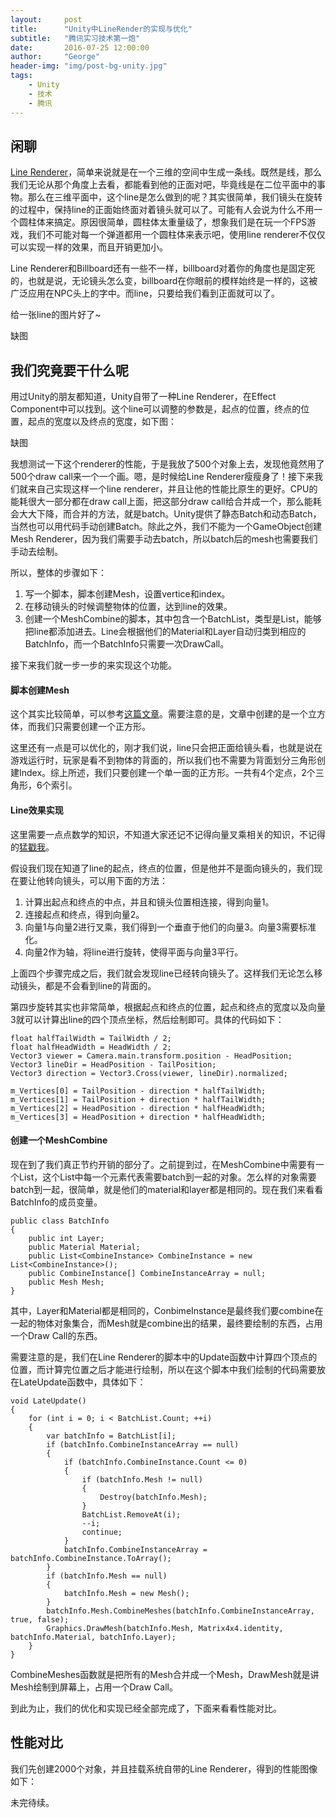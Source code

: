```yaml
---
layout:     post
title:      "Unity中LineRender的实现与优化"
subtitle:   "腾讯实习技术第一炮"
date:       2016-07-25 12:00:00
author:     "George"
header-img: "img/post-bg-unity.jpg"
tags:
    - Unity
    - 技术
    - 腾讯
---
```


## 闲聊

[Line Renderer](https://docs.unity3d.com/Manual/class-LineRenderer.html)，简单来说就是在一个三维的空间中生成一条线。既然是线，那么我们无论从那个角度上去看，都能看到他的正面对吧，毕竟线是在二位平面中的事物。那么在三维平面中，这个line是怎么做到的呢？其实很简单，我们镜头在旋转的过程中，保持line的正面始终面对着镜头就可以了。可能有人会说为什么不用一个圆柱体来搞定。原因很简单，圆柱体太重量级了，想象我们是在玩一个FPS游戏，我们不可能对每一个弹道都用一个圆柱体来表示吧，使用line renderer不仅仅可以实现一样的效果，而且开销更加小。

Line Renderer和Billboard还有一些不一样，billboard对着你的角度也是固定死的，也就是说，无论镜头怎么变，billboard在你眼前的模样始终是一样的，这被广泛应用在NPC头上的字中。而line，只要给我们看到正面就可以了。

给一张line的图片好了~

缺图

## 我们究竟要干什么呢

用过Unity的朋友都知道，Unity自带了一种Line Renderer，在Effect Component中可以找到。这个line可以调整的参数是，起点的位置，终点的位置，起点的宽度以及终点的宽度，如下图：

缺图

我想测试一下这个renderer的性能，于是我放了500个对象上去，发现他竟然用了500个draw call来一个一个画。嗯，是时候给Line Renderer瘦瘦身了！接下来我们就来自己实现这样一个line renderer，并且让他的性能比原生的更好。CPU的能耗很大一部分都在draw call上面，把这部分draw call给合并成一个，那么能耗会大大下降，而合并的方法，就是batch。Unity提供了静态Batch和动态Batch，当然也可以用代码手动创建Batch。除此之外，我们不能为一个GameObject创建Mesh Renderer，因为我们需要手动去batch，所以batch后的mesh也需要我们手动去绘制。

所以，整体的步骤如下：

1. 写一个脚本，脚本创建Mesh，设置vertice和index。
2. 在移动镜头的时候调整物体的位置，达到line的效果。
3. 创建一个MeshCombine的脚本，其中包含一个BatchList，类型是List<BatchInfo>，能够把line都添加进去。Line会根据他们的Material和Layer自动归类到相应的BatchInfo，而一个BatchInfo只需要一次DrawCall。

接下来我们就一步一步的来实现这个功能。

#### 脚本创建Mesh
这个其实比较简单，可以参考[这篇文章](http://www.cnblogs.com/kyokuhuang/p/4191169.html)。需要注意的是，文章中创建的是一个立方体，而我们只需要创建一个正方形。

这里还有一点是可以优化的，刚才我们说，line只会把正面给镜头看，也就是说在游戏运行时，玩家是看不到物体的背面的，所以我们也不需要为背面划分三角形创建Index。综上所述，我们只要创建一个单一面的正方形。一共有4个定点，2个三角形，6个索引。

#### Line效果实现
这里需要一点点数学的知识，不知道大家还记不记得向量叉乘相关的知识，不记得的[猛戳我](https://zh.wikipedia.org/wiki/%E5%90%91%E9%87%8F%E7%A7%AF)。

假设我们现在知道了line的起点，终点的位置，但是他并不是面向镜头的，我们现在要让他转向镜头，可以用下面的方法：

1. 计算出起点和终点的中点，并且和镜头位置相连接，得到向量1。
2. 连接起点和终点，得到向量2。
3. 向量1与向量2进行叉乘，我们得到一个垂直于他们的向量3。向量3需要标准化。
4. 向量2作为轴，将line进行旋转，使得平面与向量3平行。

上面四个步骤完成之后，我们就会发现line已经转向镜头了。这样我们无论怎么移动镜头，都是不会看到line的背面的。

第四步旋转其实也非常简单，根据起点和终点的位置，起点和终点的宽度以及向量3就可以计算出line的四个顶点坐标，然后绘制即可。具体的代码如下：

```
float halfTailWidth = TailWidth / 2;
float halfHeadWidth = HeadWidth / 2;
Vector3 viewer = Camera.main.transform.position - HeadPosition;
Vector3 lineDir = HeadPosition - TailPosition;
Vector3 direction = Vector3.Cross(viewer, lineDir).normalized;

m_Vertices[0] = TailPosition - direction * halfTailWidth;
m_Vertices[1] = TailPosition + direction * halfTailWidth;
m_Vertices[2] = HeadPosition - direction * halfHeadWidth;
m_Vertices[3] = HeadPosition + direction * halfHeadWidth;
```

#### 创建一个MeshCombine
现在到了我们真正节约开销的部分了。之前提到过，在MeshCombine中需要有一个List<BatchInfo>，这个List中每一个元素代表需要batch到一起的对象。怎么样的对象需要batch到一起，很简单，就是他们的material和layer都是相同的。现在我们来看看BatchInfo的成员变量。

```
public class BatchInfo
{
    public int Layer;
    public Material Material;
    public List<CombineInstance> CombineInstance = new List<CombineInstance>();
    public CombineInstance[] CombineInstanceArray = null;
    public Mesh Mesh;
}
```

其中，Layer和Material都是相同的，ConbimeInstance是最终我们要combine在一起的物体对象集合，而Mesh就是combine出的结果，最终要绘制的东西，占用一个Draw Call的东西。

需要注意的是，我们在Line Renderer的脚本中的Update函数中计算四个顶点的位置，而计算完位置之后才能进行绘制，所以在这个脚本中我们绘制的代码需要放在LateUpdate函数中，具体如下：

```
void LateUpdate()
{
    for (int i = 0; i < BatchList.Count; ++i)
    {
        var batchInfo = BatchList[i];
        if (batchInfo.CombineInstanceArray == null)
        {
            if (batchInfo.CombineInstance.Count <= 0)
            {
                if (batchInfo.Mesh != null)
                {
                    Destroy(batchInfo.Mesh);
                }
                BatchList.RemoveAt(i);
                --i;
                continue;
            }
            batchInfo.CombineInstanceArray = batchInfo.CombineInstance.ToArray();
        }
        if (batchInfo.Mesh == null)
        {
            batchInfo.Mesh = new Mesh();
        }
        batchInfo.Mesh.CombineMeshes(batchInfo.CombineInstanceArray, true, false);
        Graphics.DrawMesh(batchInfo.Mesh, Matrix4x4.identity, batchInfo.Material, batchInfo.Layer);
    }
}
```
CombineMeshes函数就是把所有的Mesh合并成一个Mesh，DrawMesh就是讲Mesh绘制到屏幕上，占用一个Draw Call。

到此为止，我们的优化和实现已经全部完成了，下面来看看性能对比。

## 性能对比

我们先创建2000个对象，并且挂载系统自带的Line Renderer，得到的性能图像如下：

未完待续。







